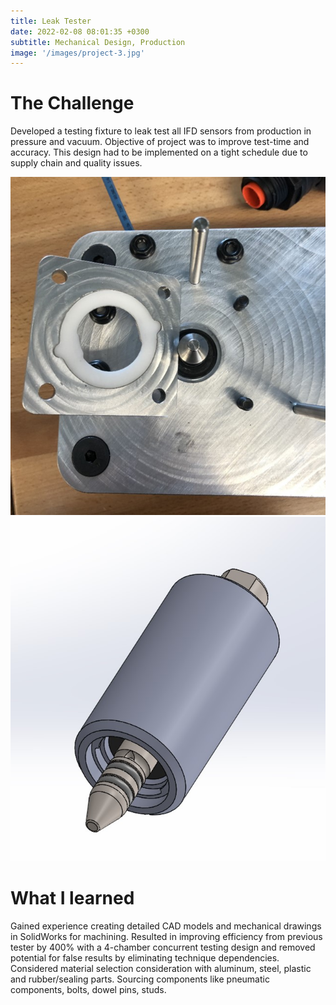 ```yaml
---
title: Leak Tester
date: 2022-02-08 08:01:35 +0300
subtitle: Mechanical Design, Production
image: '/images/project-3.jpg'
---
```

# The Challenge
Developed a testing fixture to leak test all IFD sensors from production in pressure and vacuum. Objective of project was to improve test-time and accuracy. This design had to be implemented on a tight schedule due to supply chain and quality issues.

<div class="gallery-box">
  <div class="gallery">
    <img src="/images/insert.jpg" loading="lazy" alt="Project">
    <img src="/images/prototype.jpg" loading="lazy" alt="Project">
  </div>
  <em>  <a href="https://unsplash.com/" target="_blank"></a></em>
</div>

# What I learned
Gained experience creating detailed CAD models and mechanical drawings in SolidWorks for machining. Resulted in improving efficiency from previous tester by 400% with a 4-chamber concurrent testing design and removed potential for false results by eliminating technique dependencies. 
Considered material selection consideration with aluminum, steel, plastic and rubber/sealing parts. Sourcing components like pneumatic components, bolts, dowel pins, studs. 
